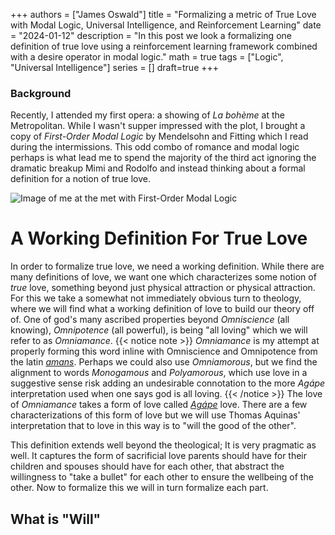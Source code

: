 +++
authors = ["James Oswald"]
title = "Formalizing a metric of True Love with Modal Logic, Universal Intelligence, and Reinforcement Learning" 
date = "2024-01-12"
description = "In this post we look a formalizing one definition of true love using a reinforcement learning framework combined with a desire operator in modal logic."
math = true
tags = ["Logic", "Universal Intelligence"]
series = []
draft=true
+++

### Background
Recently, I attended my first opera: a showing of *La bohème* at the Metropolitan. While I wasn't supper impressed with the plot, I brought a copy of *First-Order Modal Logic* by Mendelsohn and Fitting which I read during the intermissions. This odd combo of romance and modal logic perhaps is what lead me to spend the majority of the third act ignoring the dramatic breakup Mimi and Rodolfo and instead thinking about a formal definition for a notion of true love.

![Image of me at the met with First-Order Modal Logic](/blog/ModalLogicAtTheMet.png)

# A Working Definition For True Love

In order to formalize true love, we need a working definition. While there
are many definitions of love, we want one which characterizes some notion of *true* love, something beyond just physical attraction or physical attraction. For this we take a somewhat not immediately obvious turn to theology, where we will find what a working definition of love to build our theory off of.
One of god's many ascribed properties beyond *Omniscience* (all knowing), *Omnipotence* (all powerful), is being "all loving" which we will refer to as *Omniamance*. 
{{< notice note >}}
*Omniamance* is my attempt at properly forming this word inline with Omniscience and Omnipotence from the latin [*amans*](https://en.wiktionary.org/wiki/amans). Perhaps we could also use *Omniamorous*, but we find the alignment to words *Monogamous* and *Polyamorous*, which use love in a suggestive sense risk adding an undesirable connotation to the more *Agápe* interpretation used when one says god is all loving.
{{< /notice >}}
The love of *Omniamance* takes a form of love called [*Agápe*](https://en.wikipedia.org/wiki/Agape) love. There are a few characterizations of this form of love but we will use Thomas Aquinas' interpretation that to love in this way is to "will the good of the other".

This definition extends well beyond the theological; It is very pragmatic as well. It captures
the form of sacrificial love parents should have for their children and spouses should have for 
each other, that abstract the willingness to "take a bullet" for each other to ensure the wellbeing of
the other. Now to formalize this we will in turn formalize each part. 

## What is "Will"



















